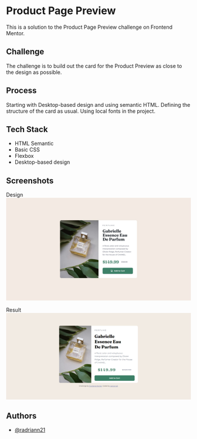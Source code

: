 # Product Page Preview
This is a solution to the Product Page Preview challenge on Frontend Mentor.

## Challenge
The challenge is to build out the card for the Product Preview as close to the design as possible.

## Process
Starting with Desktop-based design and using semantic HTML. 
Defining the structure of the card as usual.
Using local fonts in the project.

## Tech Stack
- HTML Semantic
- Basic CSS
- Flexbox
- Desktop-based design

## Screenshots
Design 
![App Screenshot](/design/desktop-design.jpg)

Result
![App Screenshot](/screenshots/screenshot.png)


## Authors
- [@radriann21](https://www.github.com/radriann21)